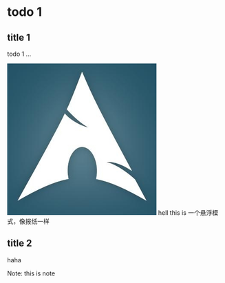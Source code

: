 # todo 1

## title 1




todo 1 ...



![111](img/111.png)
hell this is 一个悬浮模式，像报纸一样


## title 2


haha

Note: this is note
